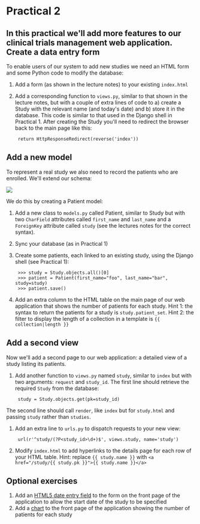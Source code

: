 Practical 2
===========
In this practical we'll add more features to our clinical trials management web application.
Create a data entry form
------------------------
To enable users of our system to add new studies we need an HTML form and some Python code to modify the database:

1. Add a form (as shown in the lecture notes) to your existing ```index.html```
1. Add a corresponding function to ```views.py```, similar to that shown in the lecture notes, but with a couple of extra lines of code to a) create a Study with the relevant name (and today's date) and b) store it in the database. This code is similar to that used in the Django shell in Practical 1. After creating the Study you'll need to redirect the browser back to the main page like this:

        return HttpResponseRedirect(reverse('index'))

Add a new model
---------------
To represent a real study we also need to record the patients who are enrolled. We'll extend our schema:

![](https://raw.github.com/mwoodbri/django-tutorial/master/Practical-2/StudyPatient.png)

We do this by creating a Patient model:

1. Add a new class to ```models.py``` called Patient, similar to Study but with two ```CharField``` attributes called ```first_name``` and ```last_name``` and a ```ForeignKey``` attribute called ```study``` (see the lectures notes for the correct syntax).
1. Sync your database (as in Practical 1)
1. Create some patients, each linked to an existing study, using the Django shell (see Practical 1):

        >>> study = Study.objects.all()[0]
        >>> patient = Patient(first_name="foo", last_name="bar", study=study)
        >>> patient.save()

1. Add an extra column to the HTML table on the main page of our web application that shows the number of patients for each study. Hint 1: the syntax to return the patients for a study is ```study.patient_set```. Hint 2: the filter to display the length of a collection in a template is ```{{ collection|length }}```

Add a second view
-----------------
Now we'll add a second page to our web application: a detailed view of a study listing its patients.

1. Add another function to ```views.py``` named ```study```, similar to ```index``` but with two arguments: ```request``` and ```study_id```. The first line should retrieve the required ```Study``` from the database:

        study = Study.objects.get(pk=study_id)

The second line should call ```render```, like ```index``` but for ```study.html``` and passing ```study``` rather than ```studies```.

1. Add an extra line to ```urls.py``` to dispatch requests to your new view:

        url(r'^study/(?P<study_id>\d+)$', views.study, name='study')
        
1. Modify ```index.html``` to add hyperlinks to the details page for each row of your HTML table. Hint: replace ```{{ study.name }}``` with ```<a href="/study/{{ study.pk }}">{{ study.name }}</a>```

Optional exercises
------------------
1. Add an [HTML5 date entry field](http://www.w3schools.com/html/tryit.asp?filename=tryhtml5_input_type_date) to the form on the front page of the application to allow the start date of the study to be specified
1. Add a [chart](http://www.chartjs.org/) to the front page of the application showing the number of patients for each study



